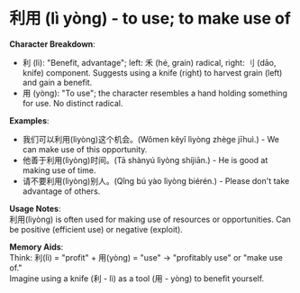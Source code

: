 # **利用 (lì yòng) - to use; to make use of**

**Character Breakdown**:  
- 利 (lì): "Benefit, advantage"; left: 禾 (hé, grain) radical, right: 刂 (dāo, knife) component. Suggests using a knife (right) to harvest grain (left) and gain a benefit.  
- 用 (yòng): "To use"; the character resembles a hand holding something for use. No distinct radical.

**Examples**:  
- 我们可以利用(lìyòng)这个机会。(Wǒmen kěyǐ lìyòng zhège jīhuì.) - We can make use of this opportunity.  
- 他善于利用(lìyòng)时间。(Tā shànyú lìyòng shíjiān.) - He is good at making use of time.  
- 请不要利用(lìyòng)别人。(Qǐng bú yào lìyòng biérén.) - Please don't take advantage of others.

**Usage Notes**:  
利用(lìyòng) is often used for making use of resources or opportunities. Can be positive (efficient use) or negative (exploit).

**Memory Aids**:  
Think: 利(lì) = "profit" + 用(yòng) = "use" → "profitably use" or "make use of."  
Imagine using a knife (利 - lì) as a tool (用 - yòng) to benefit yourself.